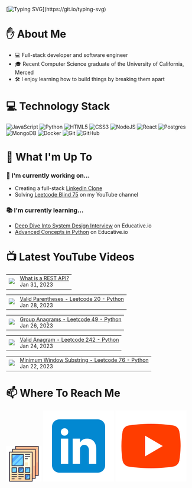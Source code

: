 [![Typing SVG](https://readme-typing-svg.herokuapp.com?font=Fira+Code&pause=1000&color=16C300&width=435&lines=%F0%9F%91%8B+Hi+there!+I'm+Ryo.)](https://git.io/typing-svg)

# :raised_hand: About Me
* 💻 Full-stack developer and software engineer
* 🎓 Recent Computer Science graduate of the University of California, Merced
* 🛠️ I enjoy learning how to build things by breaking them apart

# 💻 Technology Stack
![JavaScript](https://img.shields.io/badge/javascript-%23323330.svg?style=for-the-badge&logo=javascript&logoColor=%23F7DF1E)
![Python](https://img.shields.io/badge/python-3670A0?style=for-the-badge&logo=python&logoColor=ffdd54)
![HTML5](https://img.shields.io/badge/html5-%23E34F26.svg?style=for-the-badge&logo=html5&logoColor=white)
![CSS3](https://img.shields.io/badge/css3-%231572B6.svg?style=for-the-badge&logo=css3&logoColor=white)
![NodeJS](https://img.shields.io/badge/node.js-6DA55F?style=for-the-badge&logo=node.js&logoColor=white)
![React](https://img.shields.io/badge/react-%2320232a.svg?style=for-the-badge&logo=react&logoColor=%2361DAFB)
![Postgres](https://img.shields.io/badge/postgres-%23316192.svg?style=for-the-badge&logo=postgresql&logoColor=white)
![MongoDB](https://img.shields.io/badge/MongoDB-%234ea94b.svg?style=for-the-badge&logo=mongodb&logoColor=white)
![Docker](https://img.shields.io/badge/docker-%230db7ed.svg?style=for-the-badge&logo=docker&logoColor=white)
![Git](https://img.shields.io/badge/git-%23F05033.svg?style=for-the-badge&logo=git&logoColor=white)
![GitHub](https://img.shields.io/badge/github-%23121011.svg?style=for-the-badge&logo=github&logoColor=white)

# :telescope: What I'm Up To
### :wrench: I'm currently working on...
* Creating a full-stack <a href="https://github.com/ryowright/LinkedIn-Clone" target="_blank" rel="noopener noreferrer">LinkedIn Clone</a>
* Solving <a href="https://www.youtube.com/playlist?list=PLON94Wn6Xl0EbvchLmiifLGOiQ2TP0dcr" target="_blank" rel="noopener noreferrer">Leetcode Blind 75</a> on my YouTube channel
### :books: I'm currently learning...
* <a href="https://www.educative.io/path/deep-dive-into-system-design-interview" target="_blank" rel="noopener noreferrer">Deep Dive Into System Design Interview</a> on Educative.io
* <a href="https://www.educative.io/module/advanced-concepts-in-python" target="_blank" rel="noopener noreferrer">Advanced Concepts in Python</a> on Educative.io

# 📺 Latest YouTube Videos
<!-- BLOG-POST-LIST:START --><table><tr><td><a href="https://www.youtube.com/watch?v=8O9LVbuUoic"><img width="140px" src="https://i.ytimg.com/vi/8O9LVbuUoic/mqdefault.jpg"></a></td>
<td><a href="https://www.youtube.com/watch?v=8O9LVbuUoic">What is a REST API?</a><br/>Jan 31, 2023</td></tr></table>
<table><tr><td><a href="https://www.youtube.com/watch?v=TexmKvw-rco"><img width="140px" src="https://i.ytimg.com/vi/TexmKvw-rco/mqdefault.jpg"></a></td>
<td><a href="https://www.youtube.com/watch?v=TexmKvw-rco">Valid Parentheses - Leetcode 20 - Python</a><br/>Jan 28, 2023</td></tr></table>
<table><tr><td><a href="https://www.youtube.com/watch?v=3jK-C7uXOhQ"><img width="140px" src="https://i.ytimg.com/vi/3jK-C7uXOhQ/mqdefault.jpg"></a></td>
<td><a href="https://www.youtube.com/watch?v=3jK-C7uXOhQ">Group Anagrams - Leetcode 49 - Python</a><br/>Jan 26, 2023</td></tr></table>
<table><tr><td><a href="https://www.youtube.com/watch?v=KmJkBmGhDRg"><img width="140px" src="https://i.ytimg.com/vi/KmJkBmGhDRg/mqdefault.jpg"></a></td>
<td><a href="https://www.youtube.com/watch?v=KmJkBmGhDRg">Valid Anagram - Leetcode 242 - Python</a><br/>Jan 24, 2023</td></tr></table>
<table><tr><td><a href="https://www.youtube.com/watch?v=uT-HZg0ezB0"><img width="140px" src="https://i.ytimg.com/vi/uT-HZg0ezB0/mqdefault.jpg"></a></td>
<td><a href="https://www.youtube.com/watch?v=uT-HZg0ezB0">Minimum Window Substring - Leetcode 76 - Python</a><br/>Jan 22, 2023</td></tr></table>
<!-- BLOG-POST-LIST:END -->

# 📫 Where To Reach Me
![]()<a href="https://ryowright.github.io/MyPortfolio/" target="_blank" rel="noopener noreferrer"><img src="./portfolioicon.png" alt="Portfolio Icon"></a>
![]()<a href="https://www.linkedin.com/in/ryo-wright/" target="_blank" rel="noopener noreferrer"><img src="./linkedinicon.svg" alt="LinkeIn Icon"></a>
![]()<a href="https://www.youtube.com/@SWEwithRyo" target="_blank" rel="noopener noreferrer"><img src="./youtubeicon.svg" alt="YouTube Icon"></a>
